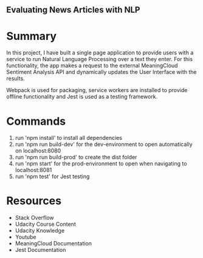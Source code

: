 ## Evaluating News Articles with NLP

# Summary

In this project, I have built a single page application to provide users with a service to run Natural Language Processing over a text they enter. For this functionality, the app makes a request to the external MeaningCloud Sentiment Analysis API and dynamically updates the User Interface with the results.

Webpack is used for packaging, service workers are installed to provide offline functionality and Jest is used as a testing framework.  

# Commands
1. run 'npm install' to install all dependencies 
2. run 'npm run build-dev' for the dev-environment to open automatically on localhost:8080
3. run 'npm run build-prod' to create the dist folder
4. run 'npm start' for the prod-environment to open when navigating to localhost:8081
6. run 'npm test' for Jest testing 

# Resources

- Stack Overflow
- Udacity Course Content
- Udacity Knowledge
- Youtube
- MeaningCloud Documentation
- Jest Documentation 

